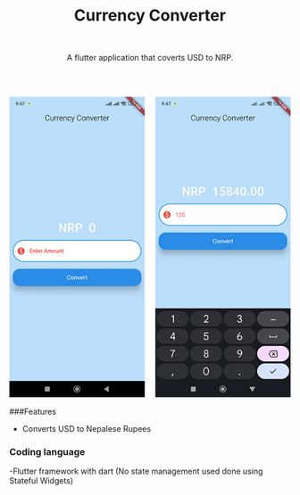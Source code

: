 <div align="center">
  <h1>Currency Converter </h1><br>
  <p>A flutter  application that coverts USD to NRP.</p>
 <br>

</div><br/>

![Image Alt Text](images/2.jpg)

###Features

-  Converts USD to Nepalese Rupees


### Coding language
-Flutter framework  with dart (No state management used done using Stateful Widgets)



